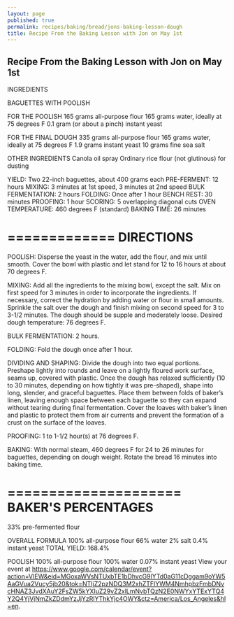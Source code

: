 ```yaml
---
layout: page
published: true
permalink: recipes/baking/bread/jons-baking-lesson-dough
title: Recipe From the Baking Lesson with Jon on May 1st
---
```


## Recipe From the Baking Lesson with Jon on May 1st
INGREDIENTS

BAGUETTES WITH POOLISH

FOR THE POOLISH
165 grams all-purpose flour
165 grams water, ideally at 75 degrees F
0.1 gram (or about a pinch) instant yeast 

FOR THE FINAL DOUGH
335 grams all-purpose flour
165 grams water, ideally at 75 degrees F
1.9 grams instant yeast
10 grams fine sea salt

OTHER INGREDIENTS
Canola oil spray
Ordinary rice flour (not glutinous) for dusting

YIELD: Two 22-inch baguettes, about 400 grams each
PRE-FERMENT: 12 hours
MIXING: 3 minutes at 1st speed, 3 minutes at 2nd speed
BULK FERMENTATION: 2 hours
FOLDING: Once after 1 hour
BENCH REST: 30 minutes
PROOFING: 1 hour
SCORING: 5 overlapping diagonal cuts
OVEN TEMPERATURE: 460 degrees F (standard)
BAKING TIME: 26 minutes

=============
DIRECTIONS
=============
POOLISH: Disperse the yeast in the water, add the flour, and mix until smooth. Cover the bowl with plastic and let stand for 12 to 16 hours at about 70 degrees F.

MIXING: Add all the ingredients to the mixing bowl, except the salt. Mix on first speed for 3 minutes in order to incorporate the ingredients. If necessary, correct the hydration by adding water or flour in small amounts. Sprinkle the salt over the dough and finish mixing on second speed for 3 to 3-1/2 minutes. The dough should be supple and moderately loose. Desired dough temperature: 76 degrees F.

BULK FERMENTATION: 2 hours.

FOLDING: Fold the dough once after 1 hour.

DIVIDING AND SHAPING: Divide the dough into two equal portions. Preshape lightly into rounds and leave on a lightly floured work surface, seams up, covered with plastic. Once the dough has relaxed sufficiently (10 to 30 minutes, depending on how tightly it was pre-shaped), shape into long, slender, and graceful baguettes. Place them between folds of baker’s linen, leaving enough space between each baguette so they can expand without tearing during final fermentation. Cover the loaves with baker’s linen and plastic to protect them from air currents and prevent the formation of a crust on the surface of the loaves.

PROOFING: 1 to 1-1/2 hour(s) at 76 degrees F.

BAKING: With normal steam, 460 degrees F for 24 to 26 minutes for baguettes, depending on dough weight. Rotate the bread 16 minutes into baking time. 

=====================
BAKER'S PERCENTAGES
=====================
33% pre-fermented flour

OVERALL FORMULA
100% all-purpose flour
66% water
2% salt
0.4% instant yeast
TOTAL YIELD: 168.4%

POOLISH
100% all-purpose flour
100% water
0.07% instant yeast
View your event at https://www.google.com/calendar/event?action=VIEW&eid=MGoxaWVsNTUxbTE1bDhvcG9lYTd0aG11cDggam9oYW5AaGVua2Vucy5jb20&tok=NTIjZ2pzNDQ3M2xhZTFlYWM4NmhpbzFmbDNvcHNAZ3JvdXAuY2FsZW5kYXIuZ29vZ2xlLmNvbTQzN2E0NWYxYTExYTQ4Y2Q4YjVjNmZkZDdmYzJjYzRlYThkYjc4OWY&ctz=America/Los_Angeles&hl=en.
